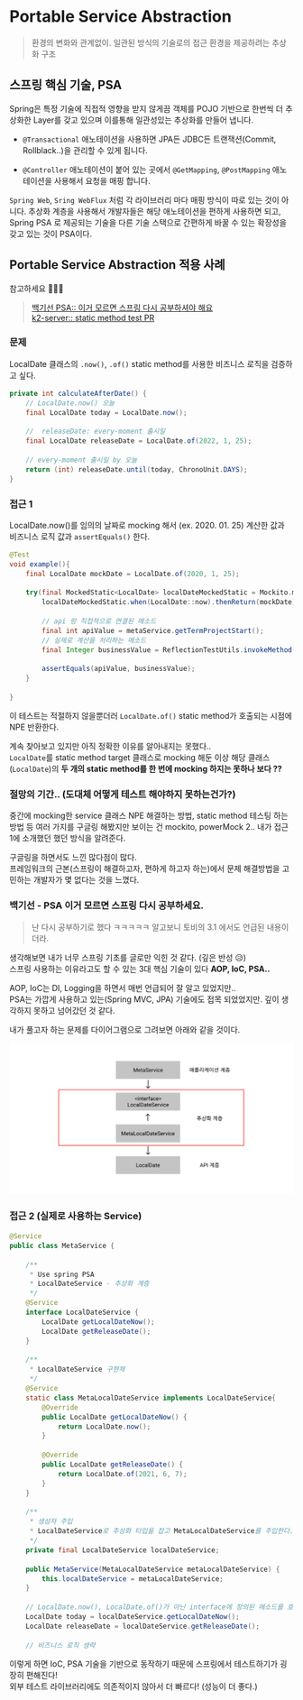 # Portable Service Abstraction
> 환경의 변화와 관계없이. 일관된 방식의 기술로의 접근 환경을 제공하려는 추상화 구조

## 스프링 핵심 기술, PSA

Spring은 특정 기술에 직접적 영향을 받지 않게끔 객체를 POJO 기반으로 한번씩 더 추상화한 Layer를 갖고 있으며 이를통해 일관성있는 추상화를 만들어 냅니다.

* `@Transactional` 애노테이션을 사용하면 JPA든 JDBC든 트랜잭션(Commit, Rollblack..)을 관리할 수 있게 됩니다.

* `@Controller` 애노테이션이 붙어 있는 곳에서 `@GetMapping`, `@PostMapping` 애노테이션을 사용해서 요청을 매핑 합니다.  

`Spring Web`, `Sring WebFlux` 처럼 각 라이브러리 마다 매핑 방식이 따로 있는 것이 아니다. 추상화 계층을 사용해서 개발자들은 해당 애노테이션을 편하게 사용하면 되고, Spring PSA 로 제공되는 기술을 다른 기술 스택으로 간편하게 바꿀 수 있는 확장성을 갖고 있는 것이 PSA이다.

## Portable Service Abstraction 적용 사례
참고하세요 🙇🏻‍♂️
> [백기선 PSA:: 이거 모르면 스프링 다시 공부하셔야 해요](https://youtu.be/bJfbPWEMj_c)  
> [k2-server:: static method test PR](https://github.com/themoment-team/K2-server/pull/287)

### 문제
LocalDate 클래스의 `.now()`, `.of()` static method를 사용한 비즈니스 로직을 검증하고 싶다.

```java
private int calculateAfterDate() {
    // LocalDate.now() 오늘
    final LocalDate today = LocalDate.now();

    //  releaseDate: every-moment 출시일
    final LocalDate releaseDate = LocalDate.of(2022, 1, 25);

    // every-moment 출시일 by 오늘
    return (int) releaseDate.until(today, ChronoUnit.DAYS);
}
```

### 접근 1 
LocalDate.now()를 임의의 날짜로 mocking 해서 (ex. 2020. 01. 25) 계산한 값과 비즈니스 로직 값과 `assertEquals()` 한다.

```java
@Test
void example(){
    final LocalDate mockDate = LocalDate.of(2020, 1, 25);

    try(final MockedStatic<LocalDate> localDateMockedStatic = Mockito.mockStatic(LocalDate.class)) {
        localDateMockedStatic.when(LocalDate::now).thenReturn(mockDate);
            
        // api 랑 직접적으로 연결된 메소드
        final int apiValue = metaService.getTermProjectStart();
        // 실제로 계산을 처리하는 메소드
        final Integer businessValue = ReflectionTestUtils.invokeMethod(metaService, "calculateAfterDate", LocalDate.now());

        assertEquals(apiValue, businessValue);
    }

}
```

이 테스트는 적절하지 않을뿐더러 `LocalDate.of()` static method가 호출되는 시점에 NPE 반환한다.  

계속 찾아보고 있지만 아직 정확한 이유를 알아내지는 못했다..   
`LocalDate`를 static method target 클래스로 mocking 해둔 이상 해당 클래스(`LocalDate`)의 **두 개의 static method를 한 번에 mocking 하지는 못하나 보다 ??**

### 절망의 기간.. (도대체 어떻게 테스트 해야하지 못하는건가?)
중간에 mocking한 service 클래스 NPE 해결하는 방법, static method 테스팅 하는 방법 등 여러 가지를 구글링 해봤지만 보이는 건 mockito, powerMock 2.. 내가 접근 1에 소개했던 했던 방식을 알려준다.

구글링을 하면서도 느낀 많다점이 많다.  
프레임워크의 근본(스프링이 해결하고자, 편하게 하고자 하는)에서 문제 해결방법을 고민하는 개발자가 몇 없다는 것을 느꼈다.

### 백기선 - PSA 이거 모르면 스프링 다시 공부하세요. 
> 난 다시 공부하기로 했다 ㅋㅋㅋㅋㅋ 알고보니 토비의 3.1 에서도 언급된 내용이더라.

생각해보면 내가 너무 스프링 기초를 글로만 익힌 것 같다. (깊은 반성 😥)  
스프링 사용하는 이유라고도 할 수 있는 3대 핵심 기술이 있다 **AOP, IoC, PSA..**

AOP, IoC는 DI, Logging을 하면서 매번 언급되어 잘 알고 있었지만..  
PSA는 가깝게 사용하고 있는(Spring MVC, JPA) 기술에도 접목 되었었지만. 깊이 생각하지 못하고 넘어갔던 것 같다.

내가 풀고자 하는 문제를 다이어그램으로 그려보면 아래와 같을 것이다.

<p align="center">
    <img src="../../img/PSA-diagram.png" width="800">
</p>

### 접근 2 (실제로 사용하는 Service)

```java
@Service
public class MetaService {

    /**
     * Use spring PSA
     * LocalDateService - 추상화 계층
     */
    @Service
    interface LocalDateService {
        LocalDate getLocalDateNow();
        LocalDate getReleaseDate();
    }

    /**
     * LocalDateService 구현체
     */
    @Service
    static class MetaLocalDateService implements LocalDateService{
        @Override
        public LocalDate getLocalDateNow() {
            return LocalDate.now();
        }

        @Override
        public LocalDate getReleaseDate() {
            return LocalDate.of(2021, 6, 7);
        }
    }
    
    /**
     * 생성자 주입
     * LocalDateService로 추상화 타입을 잡고 MetaLocalDateService를 주입한다.
     */
    private final LocalDateService localDateService;

    public MetaService(MetaLocalDateService metaLocalDateService) {
        this.localDateService = metaLocalDateService;
    }

    // LocalDate.now(), LocalDate.of()가 아닌 interface에 정의된 메소드를 호출한다.
    LocalDate today = localDateService.getLocalDateNow();
    LocalDate releaseDate = localDateService.getReleaseDate();
    
    // 비즈니스 로직 생략
```

이렇게 하면 IoC, PSA 기술을 기반으로 동작하기 때문에 스프링에서 테스트하기가 굉장히 편해진다!  
외부 테스트 라이브러리에도 의존적이지 않아서 더 빠르다! (성능이 더 좋다.)